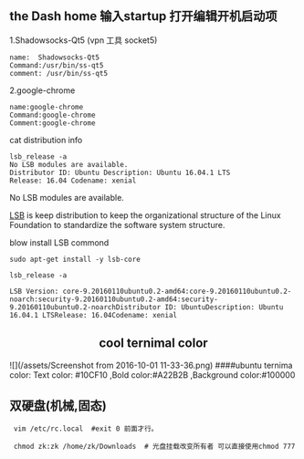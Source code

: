 ## the Dash home 输入startup 打开编辑开机启动项

1.Shadowsocks-Qt5 \(vpn 工具 socket5\)

```shell
name:  Shadowsocks-Qt5
Command:/usr/bin/ss-qt5
comment: /usr/bin/ss-qt5
```

2.google-chrome

```shell
name:google-chrome
Command:google-chrome
Comment:google-chrome
```

cat distribution info
```shell
lsb_release -a
No LSB modules are available. 
Distributor ID: Ubuntu Description: Ubuntu 16.04.1 LTS
Release: 16.04 Codename: xenial

```
No LSB modules are available.

[LSB](https://en.wikipedia.org/wiki/Linux_Standard_Base)
is keep distribution to keep 
the organizational structure of the Linux Foundation to standardize the software system structure.

blow install LSB commond
```shell
sudo apt-get install -y lsb-core

lsb_release -a

LSB Version: core-9.20160110ubuntu0.2-amd64:core-9.20160110ubuntu0.2-noarch:security-9.20160110ubuntu0.2-amd64:security-9.20160110ubuntu0.2-noarchDistributor ID: UbuntuDescription: Ubuntu 16.04.1 LTSRelease: 16.04Codename: xenial
```

## <center>cool ternimal color</center>


![](/assets/Screenshot from 2016-10-01 11-33-36.png)
####ubuntu ternima color: Text color: #10CF10 ,Bold color:#A22B2B ,Background color:#100000


## 双硬盘(机械,固态)
```shell
 vim /etc/rc.local  #exit 0 前面才行。
 
 chmod zk:zk /home/zk/Downloads  # 光盘挂载改变所有者 可以直接使用chmod 777
 
```


